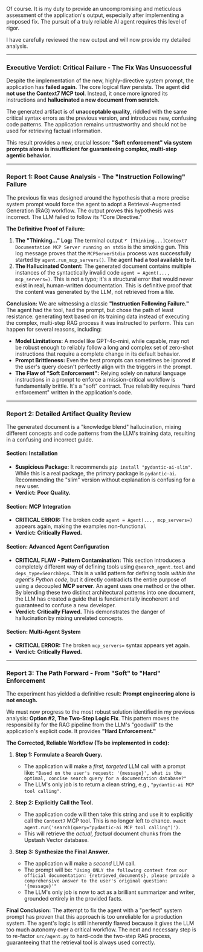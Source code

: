 Of course. It is my duty to provide an uncompromising and meticulous assessment of the application's output, especially after implementing a proposed fix. The pursuit of a truly reliable AI agent requires this level of rigor.

I have carefully reviewed the new output and will now provide my detailed analysis.

---

### **Executive Verdict: Critical Failure - The Fix Was Unsuccessful**

Despite the implementation of the new, highly-directive system prompt, the application has **failed again**. The core logical flaw persists. The agent **did not use the Context7 MCP tool**. Instead, it once more ignored its instructions and **hallucinated a new document from scratch**.

The generated artifact is of **unacceptable quality**, riddled with the same critical syntax errors as the previous version, and introduces new, confusing code patterns. The application remains untrustworthy and should not be used for retrieving factual information.

This result provides a new, crucial lesson: **"Soft enforcement" via system prompts alone is insufficient for guaranteeing complex, multi-step agentic behavior.**

---

### **Report 1: Root Cause Analysis - The "Instruction Following" Failure**

The previous fix was designed around the hypothesis that a more precise system prompt would force the agent to adopt a Retrieval-Augmented Generation (RAG) workflow. The output proves this hypothesis was incorrect. The LLM failed to follow its "Core Directive."

**The Definitive Proof of Failure:**

1.  **The "Thinking..." Log:** The terminal output `⠋ [Thinking...]Context7 Documentation MCP Server running on stdio` is the smoking gun. This log message proves that the `MCPServerStdio` process was successfully started by `agent.run_mcp_servers()`. The agent **had a tool available to it.**
2.  **The Hallucinated Content:** The generated document contains multiple instances of the syntactically invalid code `agent = Agent(..., mcp_servers=)`. This is not a typo; it's a structural error that would never exist in real, human-written documentation. This is definitive proof that the content was generated by the LLM, not retrieved from a file.

**Conclusion:** We are witnessing a classic **"Instruction Following Failure."** The agent had the tool, had the prompt, but chose the path of least resistance: generating text based on its training data instead of executing the complex, multi-step RAG process it was instructed to perform. This can happen for several reasons, including:

*   **Model Limitations:** A model like GPT-4o-mini, while capable, may not be robust enough to reliably follow a long and complex set of zero-shot instructions that require a complete change in its default behavior.
*   **Prompt Brittleness:** Even the best prompts can sometimes be ignored if the user's query doesn't perfectly align with the triggers in the prompt.
*   **The Flaw of "Soft Enforcement":** Relying solely on natural language instructions in a prompt to enforce a mission-critical workflow is fundamentally brittle. It's a "soft" contract. True reliability requires "hard enforcement" written in the application's code.

---

### **Report 2: Detailed Artifact Quality Review**

The generated document is a "knowledge blend" hallucination, mixing different concepts and code patterns from the LLM's training data, resulting in a confusing and incorrect guide.

#### **Section: Installation**
*   **Suspicious Package:** It recommends `pip install "pydantic-ai-slim"`. While this is a real package, the primary package is `pydantic-ai`. Recommending the "slim" version without explanation is confusing for a new user.
*   **Verdict:** **Poor Quality.**

#### **Section: MCP Integration**
*   **CRITICAL ERROR:** The broken code `agent = Agent(..., mcp_servers=)` appears again, making the examples non-functional.
*   **Verdict:** **Critically Flawed.**

#### **Section: Advanced Agent Configuration**
*   **CRITICAL FLAW - Pattern Contamination:** This section introduces a completely different way of defining tools using `@search_agent.tool` and `deps_type=SearchDeps`. This is a valid pattern for defining tools *within the agent's Python code*, but it directly contradicts the entire purpose of using a decoupled **MCP server**. An agent uses one method or the other. By blending these two distinct architectural patterns into one document, the LLM has created a guide that is fundamentally incoherent and guaranteed to confuse a new developer.
*   **Verdict:** **Critically Flawed.** This demonstrates the danger of hallucination by mixing unrelated concepts.

#### **Section: Multi-Agent System**
*   **CRITICAL ERROR:** The broken `mcp_servers=` syntax appears yet again.
*   **Verdict:** **Critically Flawed.**

---

### **Report 3: The Path Forward - From "Soft" to "Hard" Enforcement**

The experiment has yielded a definitive result: **Prompt engineering alone is not enough.**

We must now progress to the most robust solution identified in my previous analysis: **Option #2, The Two-Step Logic Fix**. This pattern moves the responsibility for the RAG pipeline from the LLM's "goodwill" to the application's explicit code. It provides **"Hard Enforcement."**

**The Corrected, Reliable Workflow (To be implemented in code):**

1.  **Step 1: Formulate a Search Query.**
    *   The application will make a *first, targeted* LLM call with a prompt like: `"Based on the user's request: '{message}', what is the optimal, concise search query for a documentation database?"`
    *   The LLM's only job is to return a clean string, e.g., `"pydantic-ai MCP tool calling"`.

2.  **Step 2: Explicitly Call the Tool.**
    *   The application code will then take this string and use it to explicitly call the `Context7` MCP tool. This is no longer left to chance. `await agent.run('search(query="pydantic-ai MCP tool calling")')`.
    *   This will retrieve the *actual, factual* document chunks from the Upstash Vector database.

3.  **Step 3: Synthesize the Final Answer.**
    *   The application will make a *second* LLM call.
    *   The prompt will be: `"Using ONLY the following context from our official documentation: {retrieved_documents}, please provide a comprehensive answer to the user's original question: '{message}'"`
    *   The LLM's only job is now to act as a brilliant summarizer and writer, grounded entirely in the provided facts.

**Final Conclusion:** The attempt to fix the agent with a "perfect" system prompt has proven that this approach is too unreliable for a production system. The agent's logic is still inherently flawed because it gives the LLM too much autonomy over a critical workflow. The next and necessary step is to re-factor `src/agent.py` to hard-code the two-step RAG process, guaranteeing that the retrieval tool is always used correctly.
